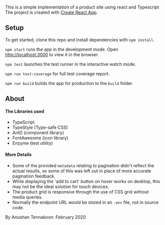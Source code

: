 This is a simple implementation of a product site using react and Typescript
The project is created with [Create React App](https://github.com/facebook/create-react-app).

## Setup

To get started, clone this repo and install dependencies with `npm install`.

`npm start` runs the app in the development mode.
Open [http://localhost:3000](http://localhost:3000) to view it in the browser.

`npm test` launches the test runner in the interactive watch mode.

`npm run test:coverage` for full test coverage report.

`npm run build` builds the app for production to the `build` folder.

## About

#### The Libraries used
* TypeScript
* TypeStyle (Type-safe CSS)
* AntD (component library)
* FontAwesome (icon library)
* Enzyme (test utility)

#### More Details
* Some of the provided `metadata` relating to pagination didn't reflect the actual results, so some of this was left out in place of more accurate pagination feedback.
* While displaying the 'add to cart' button on hover works on desktop, this may not be the ideal solution for touch devices.
* The product grid is responsive through the use of CSS grid without media queries.
* Normally the endpoint URL would be stored in an `.env` file, not in source code.

By Anushan Tennakoon: February 2020